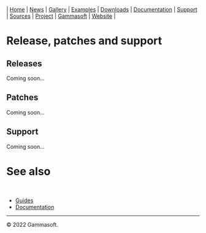 | [Home](home.md) | [News](news.md) | [Gallery](gallery.md) | [Examples](examples.md) | [Downloads](downloads.md) | [Documentation](documentation.md) | [Support](support.md) | [Sources](https://github.com/gammasoft71/xtd) | [Project](https://sourceforge.net/projects/xtdpro/) | [Gammasoft](gammasoft.md) | [Website](https://gammasoft71.wixsite.com/xtdpro) |

# Release, patches and support

## Releases

Coming soon...

## Patches

Coming soon...

## Support

Coming soon...

# See also
​
* [Guides](guides.md)
* [Documentation](documentation.md)

______________________________________________________________________________________________

© 2022 Gammasoft.
